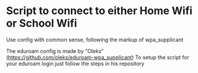 # Script to connect to either Home Wifi or School Wifi

Use config with common sense, following the markup of wpa_supplicant

The eduroam config is made by "Oleks" (https://github.com/oleks/eduroam-wpa_supplicant)
To setup the script for your eduroam login just follow the steps in his repository
